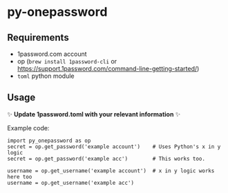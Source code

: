 # py-onepassword

## Requirements
- 1password.com account
- op (`brew install 1password-cli` or https://support.1password.com/command-line-getting-started/)
- `toml` python module

## Usage

✨ **Update 1password.toml with your relevant information** ✨

Example code:
```
import py_onepassword as op
secret = op.get_password('example account')    # Uses Python's x in y logic
secret = op.get_password('example acc')        # This works too.

username = op.get_username('example account')  # x in y logic works here too
username = op.get_username('example acc')
```
